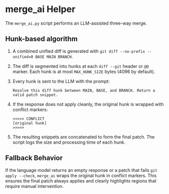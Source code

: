 # merge_ai Helper

The `merge_ai.py` script performs an LLM-assisted three-way merge.

## Hunk-based algorithm

1. A combined unified diff is generated with
   `git diff --no-prefix --unified=0 BASE MAIN BRANCH`.
2. The diff is segmented into hunks at each `diff --git` header or `@@` marker.
   Each hunk is at most `MAX_HUNK_SIZE` bytes (4096 by default).
3. Every hunk is sent to the LLM with the prompt:

   ```
   Resolve this diff hunk between MAIN, BASE, and BRANCH. Return a valid patch snippet.
   ```

4. If the response does not apply cleanly, the original hunk is wrapped with
   conflict markers:

   ```
   <<<<< CONFLICT
   [original hunk]
   >>>>>
   ```

5. The resulting snippets are concatenated to form the final patch. The script
   logs the size and processing time of each hunk.

## Fallback Behavior

If the language model returns an empty response or a patch that fails `git apply --check`,
`merge_ai` wraps the original hunk in conflict markers. This ensures the final patch
always applies and clearly highlights regions that require manual intervention.
